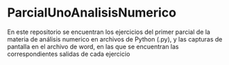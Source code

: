 # ParcialUnoAnalisisNumerico

En este repositorio se encuentran los ejercicios del primer parcial de la materia de análisis numerico en archivos de Python (.py), y las capturas de pantalla en el archivo de word, en las que se encuentran las correspondientes salidas de cada ejercicio
